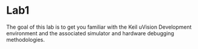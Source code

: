 # Lab1
The goal of this lab is to get you familiar with the Keil uVision Development environment and the associated simulator and hardware debugging methodologies. 
